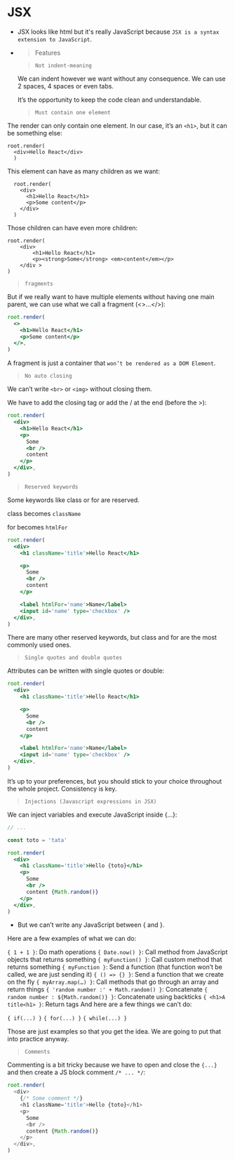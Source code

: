 # JSX

- JSX looks like html but it's really JavaScript because `JSX is a syntax extension to JavaScript`.

- > Features

  > `Not indent-meaning`

  We can indent however we want without any consequence. We can use 2 spaces, 4 spaces or even tabs.

  It’s the opportunity to keep the code clean and understandable.

  > `Must contain one element`

The render can only contain one element. In our case, it’s an `<h1>`, but it can be something else:

```jSX
root.render(
  <div>Hello React</div>
  )
```

This element can have as many children as we want:

```jSX
  root.render(
    <div>
      <h1>Hello React</h1>
      <p>Some content</p>
    </div>
  )
```

Those children can have even more children:

```JSX
root.render(
    <div>
        <h1>Hello React</h1>
        <p><strong>Some</strong> <em>content</em></p>
    </div >
)
```

> `fragments`

But if we really want to have multiple elements without having one main parent, we can use what we call a fragment (<>…</>):

```jsx
root.render(
  <>
    <h1>Hello React</h1>
    <p>Some content</p>
  </>,
)
```

A fragment is just a container that `won’t be rendered as a DOM Element`.

> `No auto closing`

We can’t write `<br>` or `<img>` without closing them.

We have to add the closing tag or add the / at the end (before the >):

```jsx
root.render(
  <div>
    <h1>Hello React</h1>
    <p>
      Some
      <br />
      content
    </p>
  </div>,
)
```

> `Reserved keywords`

Some keywords like class or for are reserved.

class becomes `className`

for becomes `htmlFor`

```jsx
root.render(
  <div>
    <h1 className='title'>Hello React</h1>

    <p>
      Some
      <br />
      content
    </p>

    <label htmlFor='name'>Name</label>
    <input id='name' type='checkbox' />
  </div>,
)
```

There are many other reserved keywords, but class and for are the most commonly used ones.

> `Single quotes and double quotes`

Attributes can be written with single quotes or double:

```jsx
root.render(
  <div>
    <h1 className='title'>Hello React</h1>

    <p>
      Some
      <br />
      content
    </p>

    <label htmlFor='name'>Name</label>
    <input id='name' type='checkbox' />
  </div>,
)
```

It’s up to your preferences, but you should stick to your choice throughout the whole project. Consistency is key.

> `Injections (Javascript expressions in JSX)`

We can inject variables and execute JavaScript inside {...}:

```jsx
// ...

const toto = 'tata'

root.render(
  <div>
    <h1 className='title'>Hello {toto}</h1>
    <p>
      Some
      <br />
      content {Math.random()}
    </p>
  </div>,
)
```

- But we can’t write any JavaScript between { and }.

Here are a few examples of what we can do:

`{ 1 + 1 }`: Do math operations
`{ Date.now() }`: Call method from JavaScript objects that returns something
`{ myFunction() }`: Call custom method that returns something
`{ myFunction }`: Send a function (that function won’t be called, we are just sending it)
`{ () => {} }`: Send a function that we create on the fly
`{ myArray.map(…) }`: Call methods that go through an array and return things
`{ 'random number :' + Math.random() }`: Concatenate
`{ random number : ${Math.random()} }`: Concatenate using backticks
`{ <h1>A title<h1> }`: Return tags
And here are a few things we can’t do:

`{ if(...) }`
`{ for(...) }`
`{ while(...) }`

Those are just examples so that you get the idea. We are going to put that into practice anyway.

> `Comments`

Commenting is a bit tricky because we have to open and close the `{...}` and then create a JS block comment `/* ... */`:

```js
root.render(
  <div>
    {/* Some comment */}
    <h1 className='title'>Hello {toto}</h1>
    <p>
      Some
      <br />
      content {Math.random()}
    </p>
  </div>,
)
```
